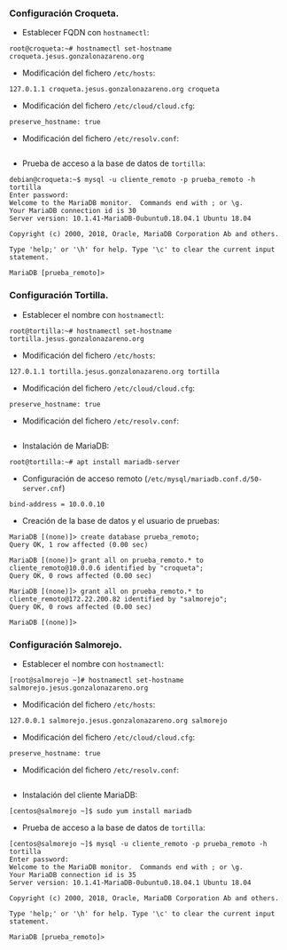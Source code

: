 ### Configuración Croqueta.
- Establecer FQDN con `hostnamectl`:
~~~
root@croqueta:~# hostnamectl set-hostname croqueta.jesus.gonzalonazareno.org
~~~

- Modificación del fichero `/etc/hosts`:
~~~
127.0.1.1 croqueta.jesus.gonzalonazareno.org croqueta
~~~

- Modificación del fichero `/etc/cloud/cloud.cfg`:
~~~
preserve_hostname: true
~~~

- Modificación del fichero `/etc/resolv.conf`:
~~~

~~~

- Prueba de acceso a la base de datos de `tortilla`:
~~~
debian@croqueta:~$ mysql -u cliente_remoto -p prueba_remoto -h tortilla
Enter password: 
Welcome to the MariaDB monitor.  Commands end with ; or \g.
Your MariaDB connection id is 30
Server version: 10.1.41-MariaDB-0ubuntu0.18.04.1 Ubuntu 18.04

Copyright (c) 2000, 2018, Oracle, MariaDB Corporation Ab and others.

Type 'help;' or '\h' for help. Type '\c' to clear the current input statement.

MariaDB [prueba_remoto]>
~~~

### Configuración Tortilla.
- Establecer el nombre con `hostnamectl`:
~~~
root@tortilla:~# hostnamectl set-hostname tortilla.jesus.gonzalonazareno.org
~~~

- Modificación del fichero `/etc/hosts`:
~~~
127.0.1.1 tortilla.jesus.gonzalonazareno.org tortilla
~~~

- Modificación del fichero `/etc/cloud/cloud.cfg`:
~~~
preserve_hostname: true
~~~

- Modificación del fichero `/etc/resolv.conf`:
~~~

~~~

- Instalación de MariaDB:
~~~
root@tortilla:~# apt install mariadb-server
~~~

- Configuración de acceso remoto (`/etc/mysql/mariadb.conf.d/50-server.cnf`)
~~~
bind-address = 10.0.0.10
~~~

- Creación de la base de datos y el usuario de pruebas:
~~~
MariaDB [(none)]> create database prueba_remoto;
Query OK, 1 row affected (0.00 sec)

MariaDB [(none)]> grant all on prueba_remoto.* to cliente_remoto@10.0.0.6 identified by "croqueta";
Query OK, 0 rows affected (0.00 sec)

MariaDB [(none)]> grant all on prueba_remoto.* to cliente_remoto@172.22.200.82 identified by "salmorejo";
Query OK, 0 rows affected (0.00 sec)

MariaDB [(none)]> 
~~~

### Configuración Salmorejo.
- Establecer el nombre con `hostnamectl`:
~~~
[root@salmorejo ~]# hostnamectl set-hostname salmorejo.jesus.gonzalonazareno.org
~~~

- Modificación del fichero `/etc/hosts`:
~~~
127.0.0.1 salmorejo.jesus.gonzalonazareno.org salmorejo
~~~

- Modificación del fichero `/etc/cloud/cloud.cfg`:
~~~
preserve_hostname: true
~~~

- Modificación del fichero `/etc/resolv.conf`:
~~~

~~~

- Instalación del cliente MariaDB:
~~~
[centos@salmorejo ~]$ sudo yum install mariadb
~~~

- Prueba de acceso a la base de datos de `tortilla`:
~~~
[centos@salmorejo ~]$ mysql -u cliente_remoto -p prueba_remoto -h tortilla
Enter password: 
Welcome to the MariaDB monitor.  Commands end with ; or \g.
Your MariaDB connection id is 35
Server version: 10.1.41-MariaDB-0ubuntu0.18.04.1 Ubuntu 18.04

Copyright (c) 2000, 2018, Oracle, MariaDB Corporation Ab and others.

Type 'help;' or '\h' for help. Type '\c' to clear the current input statement.

MariaDB [prueba_remoto]> 
~~~